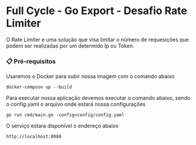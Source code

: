 # Full Cycle - Go Export - Desafio Rate Limiter

O Rate Limiter e uma solução que visa limitar o número de requesições que podem ser realizadas por um determido Ip ou Token.


### 📋 Pré-requisitos

Usaremos o Docker para subir nossa imagem com o comando abaixo

```
docker-compose up --build
```

Para executar nossa aplicação devemos executar o comando abaixo, sendo o config.yaml o arquivo onde estará nossa configurações

```
go run cmd/main.go -config=config/config.yaml 
```

O serviço estara disponível o endereço abaixo

```
http://localhost:8080
```



